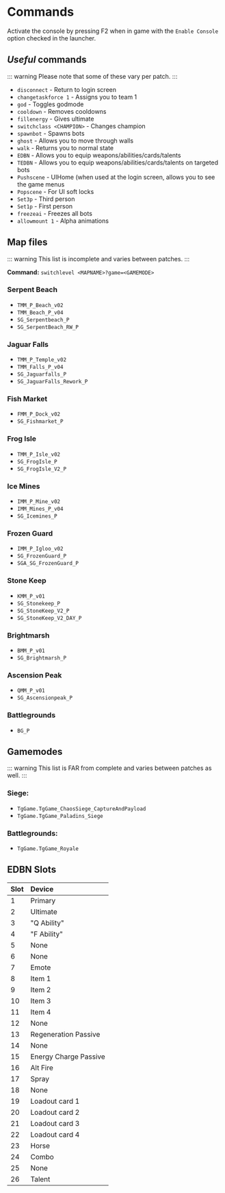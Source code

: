 # Commands

Activate the console by pressing F2 when in game with the `Enable Console` option checked in the launcher.

## *Useful* commands

::: warning
Please note that some of these vary per patch.
:::

- `disconnect` - Return to login screen
- `changetaskforce 1` - Assigns you to team 1
- `god` - Toggles godmode
- `cooldown` - Removes cooldowns
- `fillenergy` - Gives ultimate
- `switchclass <CHAMPION>` - Changes champion
- `spawnbot` - Spawns bots
- `ghost` - Allows you to move through walls
- `walk` - Returns you to normal state
- `EDBN` - Allows you to equip weapons/abilities/cards/talents
- `TEDBN` - Allows you to equip weapons/abilities/cards/talents on targeted bots
- `Pushscene` - UIHome (when used at the login screen, allows you to see the game menus
- `Popscene` - For UI soft locks
- `Set3p` - Third person
- `Set1p` - First person
- `freezeai` - Freezes all bots
- `allowmount 1` - Alpha animations

## Map files

::: warning
This list is incomplete and varies between patches.
:::

**Command:** `switchlevel <MAPNAME>?game=<GAMEMODE>`

### Serpent Beach
- `TMM_P_Beach_v02`
- `TMM_Beach_P_v04`
- `SG_Serpentbeach_P`
- `SG_SerpentBeach_RW_P`

### Jaguar Falls
- `TMM_P_Temple_v02`
- `TMM_Falls_P_v04`
- `SG_Jaguarfalls_P`
- `SG_JaguarFalls_Rework_P`

### Fish Market
- `FMM_P_Dock_v02`
- `SG_Fishmarket_P`

### Frog Isle
- `TMM_P_Isle_v02`
- `SG_FrogIsle_P`
- `SG_FrogIsle_V2_P`

### Ice Mines
- `IMM_P_Mine_v02`
- `IMM_Mines_P_v04`
- `SG_Icemines_P`

### Frozen Guard
- `IMM_P_Igloo_v02`
- `SG_FrozenGuard_P`
- `SGA_SG_FrozenGuard_P`

### Stone Keep
- `KMM_P_v01`
- `SG_Stonekeep_P`
- `SG_StoneKeep_V2_P`
- `SG_StoneKeep_V2_DAY_P`

### Brightmarsh
- `BMM_P_v01`
- `SG_Brightmarsh_P`

### Ascension Peak
- `QMM_P_v01`
- `SG_Ascensionpeak_P`

### Battlegrounds
- `BG_P`

## Gamemodes

::: warning
This list is FAR from complete and varies between patches as well.
:::

### Siege:
- `TgGame.TgGame_ChaosSiege_CaptureAndPayload`
- `TgGame.TgGame_Paladins_Siege`

### Battlegrounds:
- `TgGame.TgGame_Royale`

## EDBN Slots

| Slot | Device |
| :--- | :--- |
| 1 | Primary |
| 2 | Ultimate |
| 3 | "Q Ability" |
| 4 | "F Ability" |
| 5 | None |
| 6 | None |
| 7 | Emote |
| 8 | Item 1 |
| 9 | Item 2 |
| 10 | Item 3 |
| 11 | Item 4 |
| 12 | None |
| 13 | Regeneration Passive |
| 14 | None |
| 15 | Energy Charge Passive |
| 16 | Alt Fire |
| 17 | Spray |
| 18 | None |
| 19 | Loadout card 1 |
| 20 | Loadout card 2 |
| 21 | Loadout card 3 |
| 22 | Loadout card 4 |
| 23 | Horse |
| 24 | Combo |
| 25 | None |
| 26 | Talent |
